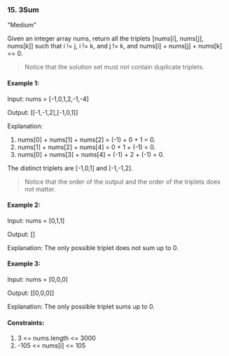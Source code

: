 ### 15. 3Sum
"Medium"

Given an integer array nums, return all the triplets [nums[i], nums[j], nums[k]] such that i != j, i != k, and j != k, and nums[i] + nums[j] + nums[k] == 0.

> Notice that the solution set must not contain duplicate triplets.

#### Example 1:

Input: nums = [-1,0,1,2,-1,-4]

Output: [[-1,-1,2],[-1,0,1]]

Explanation: 
1. nums[0] + nums[1] + nums[2] = (-1) + 0 + 1 = 0.
2. nums[1] + nums[2] + nums[4] = 0 + 1 + (-1) = 0.
3. nums[0] + nums[3] + nums[4] = (-1) + 2 + (-1) = 0.

The distinct triplets are [-1,0,1] and [-1,-1,2].

> Notice that the order of the output and the order of the triplets does not matter.

#### Example 2:

Input: nums = [0,1,1]

Output: []

Explanation: The only possible triplet does not sum up to 0.

#### Example 3:

Input: nums = [0,0,0]

Output: [[0,0,0]]

Explanation: The only possible triplet sums up to 0.

#### Constraints:
1. 3 <= nums.length <= 3000
2. -105 <= nums[i] <= 105
